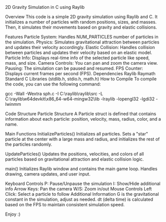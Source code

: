 ﻿2D Gravity Simulation in C using Raylib

Overview
This code is a simple 2D gravity simulation using Raylib and C. It initializes a number of particles with random positions, sizes, and masses. Then, it simulates their movements based on gravity and elastic collisions.

Features
Particle System: Handles NUM_PARTICLES number of particles in the simulation.
Physics: Simulates gravitational attraction between particles and updates their velocity accordingly.
Elastic Collision: Handles collision between particles and updates their velocity based on an elastic model.
Particle Info: Displays real-time info of the selected particle like speed, mass, and size.
Camera Controls: You can pan and zoom the camera view.
Pausing: The simulation can be paused and resumed.
FPS Counter: Displays current frames per second (FPS).
Dependencies
Raylib
Raymath
Standard C Libraries (stdlib.h, stdio.h, math.h)
How to Compile
To compile the code, you can use the following command:

gcc -Wall -Wextra sph.c -I C:\raylib\raylib\src -L C:\raylib\w64devkit\x86_64-w64-mingw32\lib -lraylib -lopengl32 -lgdi32 -lwinmm

Code Structure
Particle Structure
A Particle struct is defined that contains information about each particle: position, velocity, mass, radius, color, and a name.

Main Functions
InitializeParticles()
Initializes all particles. Sets a "star" particle at the center with a large mass and radius, and initializes the rest of the particles randomly.

UpdateParticles()
Updates the positions, velocities, and colors of all particles based on gravitational attraction and elastic collision logic.

main()
Initializes Raylib window and contains the main game loop. Handles drawing, camera updates, and user input.

Keyboard Controls
P: Pause/Unpause the simulation
I: Show/Hide additional info
Arrow Keys: Pan the camera
W/S: Zoom in/out
Mouse Controls
Left Click: Select a particle to follow
Additional Information
G is the gravitational constant in the simulation, adjust as needed.
dt (delta time) is calculated based on the FPS to maintain consistent simulation speed.

Enjoy :)
